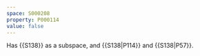 ```yaml
---
space: S000208
property: P000114
value: false
---
```


Has {{S138}} as a subspace, and {{S138|P114}} and {{S138|P57}}.
